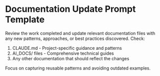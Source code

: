 # Documentation Update Prompt Template

Review the work completed and update relevant documentation files with any new patterns, approaches, or best practices discovered. Check:

1. CLAUDE.md - Project-specific guidance and patterns
2. AI_DOCS/ files - Comprehensive technical guides
3. Any other documentation that should reflect the changes

Focus on capturing reusable patterns and avoiding outdated examples.
